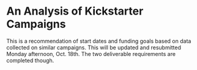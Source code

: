 # An Analysis of Kickstarter Campaigns
This is a recommendation of start dates and funding goals based on data collected on similar campaigns. 
This will be updated and resubmitted Monday afternoon, Oct. 18th. The two deliverable requirements are completed though. 
